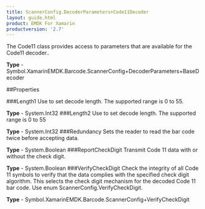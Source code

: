 ```yaml
---
title: ScannerConfig.DecoderParameters+Code11Decoder
layout: guide.html
product: EMDK For Xamarin 
productversion: '2.7' 
---
```

The Code11 class provides access to parameters that are available for the Code11 decoder..

**Type** - Symbol.XamarinEMDK.Barcode.ScannerConfig+DecoderParameters+BaseDecoder

##Properties

###Length1
Use to set decode length. The supported range is 0 to 55.

**Type** - System.Int32
###Length2
Use to set decode length. The supported range is 0 to 55

**Type** - System.Int32
###Redundancy
Sets the reader to read the bar code twice before accepting data.

**Type** - System.Boolean
###ReportCheckDigit
Transmit Code 11 data with or without the check digit.

**Type** - System.Boolean
###VerifyCheckDigit
Check the integrity of all Code 11 symbols to verify that the data complies with the specified check digit algorithm. This selects the check digit mechanism for the decoded Code 11 bar code. Use enum ScannerConfig.VerifyCheckDigit.

**Type** - Symbol.XamarinEMDK.Barcode.ScannerConfig+VerifyCheckDigit
